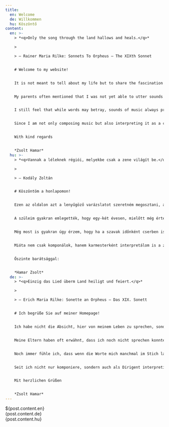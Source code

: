 ```yaml
---
title:
  en: Welcome
  de: Willkommen
  hu: Köszöntő
content:
  en: >-
    > *<q>Only the song through the land hallows and heals.</q>*

    >

    > – Rainer Maria Rilke: Sonnets To Orpheus – The XIXth Sonnet


    # Welcome to my website!


    It is not meant to tell about my life but to share the fascination what music has always brought to me.


    My parents often mentioned that I was not yet able to utter sounds to form comprehensible words when I cradled myself by singing already quite clearly Bach D-minor piano concerto.


    I still feel that while words may betray, sounds of music always provide me with comfort and happiness.


    Since I am not only composing music but also interpreting it as a conductor, my pleasure is in full fruition – as a kind of medium I can acquaint my audience with the music what "hallows and heals".


    With kind regards


    *Zsolt Hamar*
  hu: >-
    > *<q>Vannak a léleknek régiói, melyekbe csak a zene világít be.</q>*

    >

    > – Kodály Zoltán


    # Köszöntöm a honlapomon!


    Ezen az oldalon azt a lenyűgöző varázslatot szeretném megosztani, ahogyan a zene egész életemet gazdaggá tette.


    A szüleim gyakran emlegették, hogy egy-két évesen, mielőtt még értelmes szavakat mondtam volna, már Bach D-moll zongoraversenyét tisztán dúdolgatva ringattam magam.


    Még most is gyakran úgy érzem, hogy ha a szavak időnként cserben is hagynak, a zene mindig elégedettséggel és boldogsággal tölt. el.


    Mióta nem csak komponálok, hanem karmesterként interpretálom is a zenét, örömöm teljes, mivel egyfajta közvetítőként segíthetek a közönségemnek megtapasztalni a zene felemelő és gyógyító erejét.


    Őszinte barátsággal:


    *Hamar Zsolt*
  de: >-
    > *<q>Einzig das Lied überm Land heiligt und feiert.</q>*

    >

    > – Erich Maria Rilke: Sonette an Orpheus – Das XIX. Sonett


    # Ich begrüße Sie auf meiner Homepage!


    Ich habe nicht die Absicht, hier von meinem Leben zu sprechen, sondern mit Ihnen die Schönheit zu teilen, die die Musik für mich immer schon bedeutet hat.


    Meine Eltern haben oft erwähnt, dass ich noch nicht sprechen konnte, als ich mich schon mit Bachs d-moll Konzert in den Schlaf gesungen habe.


    Noch immer fühle ich, dass wenn die Worte mich manchmal im Stich lassen, die Töne der Musik mir immer Sicherheit geben und mich mit Freude erfüllen.


    Seit ich nicht nur komponiere, sondern auch als Dirigent interpretiere, ist mein Glück komplett – wie ein Vermittler konnte ich mein Gehör mit der Musik bekannt machen, welche „heiligt und feiert“.


    Mit herzlichen Grüßen


    *Zsolt Hamar*
---
```

<div lang="en">${post.content.en}</div><div lang="de">{post.content.de}</div><div lang="hu">{post.content.hu}</div>